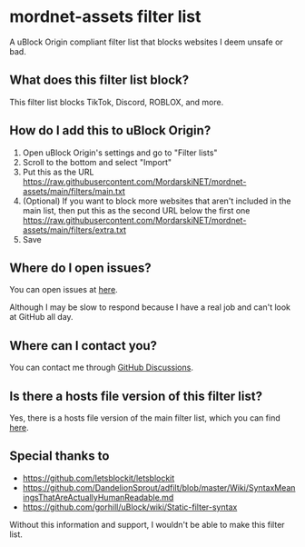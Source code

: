 # mordnet-assets filter list

A uBlock Origin compliant filter list that blocks websites I deem unsafe or bad.

## What does this filter list block?

This filter list blocks TikTok, Discord, ROBLOX, and more.

## How do I add this to uBlock Origin?

1. Open uBlock Origin's settings and go to "Filter lists"
2. Scroll to the bottom and select "Import"
3. Put this as the URL https://raw.githubusercontent.com/MordarskiNET/mordnet-assets/main/filters/main.txt
4. (Optional) If you want to block more websites that aren't included in the main list, then put this as the second URL below the first one https://raw.githubusercontent.com/MordarskiNET/mordnet-assets/main/filters/extra.txt
5. Save

## Where do I open issues?

You can open issues at [here](https://github.com/MordarskiNET/mordnet-assets/issues).

Although I may be slow to respond because I have a real job and can't look at GitHub all day.

## Where can I contact you?

You can contact me through [GitHub Discussions](https://github.com/MordarskiNET/mordnet-assets/discussions).

## Is there a hosts file version of this filter list?

Yes, there is a hosts file version of the main filter list, which you can find [here](https://github.com/MordarskiNET/mordnet-assets/tree/main/hosts).

## Special thanks to

- https://github.com/letsblockit/letsblockit
- https://github.com/DandelionSprout/adfilt/blob/master/Wiki/SyntaxMeaningsThatAreActuallyHumanReadable.md
- https://github.com/gorhill/uBlock/wiki/Static-filter-syntax

Without this information and support, I wouldn't be able to make this filter list.
